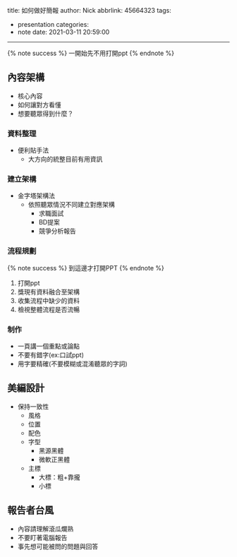 title: 如何做好簡報
author: Nick
abbrlink: 45664323
tags:
  - presentation
categories:
  - note
date: 2021-03-11 20:59:00
---

{% note success %}
一開始先不用打開ppt
{% endnote %}

## 內容架構
- 核心內容
- 如何讓對方看懂
- 想要聽眾得到什麼？

### 資料整理
- 便利貼手法
	- 大方向的統整目前有用資訊

### 建立架構
- 金字塔架構法
	- 依照聽眾情況不同建立對應架構
		- 求職面試
		- BD提案
		- 競爭分析報告
        
        
### 流程規劃

{% note success %}
到這邊才打開PPT
{% endnote %}


1. 打開ppt
2. 獎現有資料融合至架構
3. 收集流程中缺少的資料
4. 檢視整體流程是否流暢

### 制作
- 一頁講一個重點或論點
- 不要有錯字(ex:口試ppt)
- 用字要精確(不要模糊或混淆聽眾的字詞)

## 美編設計
- 保持一致性
	- 風格
	- 位置
	- 配色
	- 字型
		- 黑源黑體
		- 微軟正黑體
	- 主標
		- 大標：粗+靠攏
		- 小標
		
## 報告者台風
-  內容請理解滾瓜爛熟
-  不要盯著電腦報告
-  事先想可能被問的問題與回答